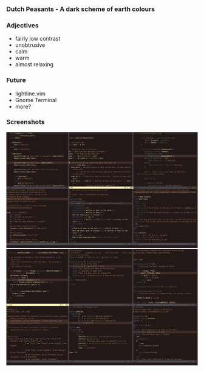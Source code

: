 ### Dutch Peasants - A dark scheme of earth colours

### Adjectives
 * fairly low contrast
 * unobtrusive
 * calm
 * warm
 * almost relaxing

### Future
 * lightline.vim
 * Gnome Terminal
 * more?

### Screenshots
![vim](https://raw.githubusercontent.com/kamwitsta/dutch_peasants/master/img/vim-1.png)
![vim](https://raw.githubusercontent.com/kamwitsta/dutch_peasants/master/img/vim-2.png)
